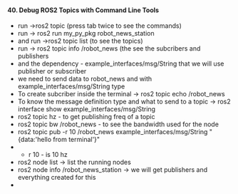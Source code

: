 <H4>40. Debug ROS2 Topics with Command Line Tools</H4>

- run ->ros2 topic (press tab twice to see the commands)
- run -> ros2 run my_py_pkg robot_news_station
- and run ->ros2 topic list (to see the topics)
- run -> ros2 topic info /robot_news (the see the subcribers and publishers
- and the dependency - example_interfaces/msg/String that we will use publisher or subscriber
- we need to send data to robot_news and with example_interfaces/msg/String type
- To create subcriber inside the terminal -> ros2 topic echo /robot_news
- To know the message definition type and what to send to a topic -> ros2 interface show example_interfaces/msg/String
- ros2 topic hz - to get publishing freq of a topic
- ros2 topic bw /robot_news - to see the bandwidth used for the node
- ros2 topic pub -r 10 /robot_news example_interfaces/msg/String "{data:'hello from terminal'}"
- - r 10 - is 10 hz
- ros2 node list -> list the running nodes
- ros2 node info /robot_news_station -> we will get publishers and everything created for this
- 



